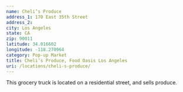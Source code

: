 ```yaml
---
name: Cheli’s Produce
address_1: 170 East 35th Street
address_2: 
city: Los Angeles
state: CA
zip: 90011
latitude: 34.016602
longitude: -118.270964
category: Pop-up Market
title: Cheli’s Produce, Food Oasis Los Angeles
uri: /locations/cheli-s-produce/
---
```

This grocery truck is located on a residential street, and sells produce.
